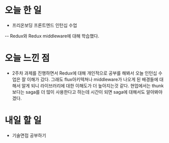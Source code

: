 # 오늘 한 일

-   프리온보딩 프론트엔드 인턴십 수업

-- Redux와 Redux middleware에 대해 학습했다.

# 오늘 느낀 점

-   2주차 과제를 진행하면서 Redux에 대해 개인적으로 공부를 해봐서 오늘 인턴십 수업은 잘 이해가 갔다. 그래도 flux아키텍쳐나 middleware가 나오게 된 배경들에 대해서 알게 되니 라이브러리에 대한 이해도가 더 높아지는것 같다. 현업에서는 thunk보다는 saga를 더 많이 사용한다고 하는데 시간이 되면 saga에 대해서도 알아봐야겠다.

# 내일 할 일

-   기술면접 공부하기
